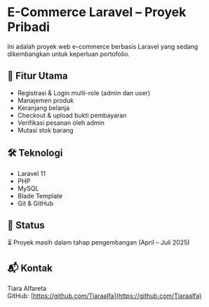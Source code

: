 # E-Commerce Laravel – Proyek Pribadi

Ini adalah proyek web e-commerce berbasis Laravel yang sedang dikembangkan untuk keperluan portofolio.

## 🚀 Fitur Utama
- Registrasi & Login multi-role (admin dan user)
- Manajemen produk
- Keranjang belanja
- Checkout & upload bukti pembayaran
- Verifikasi pesanan oleh admin
- Mutasi stok barang

## 🛠️ Teknologi
- Laravel 11
- PHP
- MySQL
- Blade Template
- Git & GitHub

## 📌 Status
⏳ Proyek masih dalam tahap pengembangan (April – Juli 2025)

## 📬 Kontak
Tiara Alfareta  
GitHub: [https://github.com/Tiaraalfa](https://github.com/Tiaraalfa)
